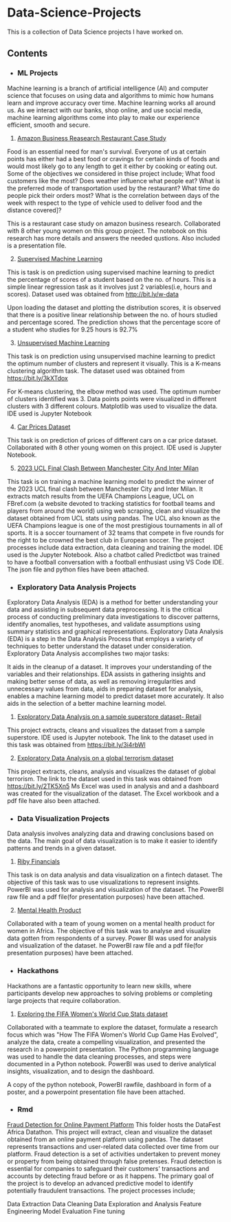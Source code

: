 # Data-Science-Projects
This is a collection of Data Science projects I have worked on.

## Contents

- ### ML Projects

Machine learning is a branch of artificial intelligence (AI) and computer science that focuses on using data and algorithms to mimic how humans learn and improve accuracy over time. Machine learning works all around us. As we interact with our banks, shop online, and use social media, machine learning algorithms come into play to make our experience efficient, smooth and secure. 
1. [Amazon Business Reasearch Restaurant Case Study](https://github.com/Temiwaji/Data-Science-Projects/blob/main/ML%20Projects/Amazon%20Business%20Research%20Analyst%20Dataset/Amazon%20Business%20Research%20Analyst%20Dataset.ipynb)

Food is an essential need for man's survival. Everyone of us at certain points has either had a best food or cravings for certain kinds of foods and would most likely go to any length to get it either by cooking or eating out. Some of the objectives we considered in thise project include; What food customers like the most? Does weather influence what people eat? What is the preferred mode of transportation used by the restaurant? What time do people pick their orders most? What is the correlation between days of the week with respect to the type of vehicle used to deliver food and the distance covered]?

This is a restaurant case study on amazon business research. Collaborated with 8 other young women on this group project. The notebook on this research has more details and answers the needed qustions. Also included is a presentation file.

2. [Supervised Machine Learning](https://github.com/Temiwaji/Data-Science-Projects/blob/main/ML%20Projects/TSF%20Task%201.ipynb)

This is task is on prediction using supervised machine learning to predict the percentage of scores of a student based on the no. of hours. This is a simple linear regression task as it involves just 2 variables(i.e, hours and scores). Dataset used was obtained from http://bit.ly/w-data

Upon loading the dataset and plotting the distribution scores, it is observed that there is a positive linear relationship between the no. of hours studied and percentage scored. The prediction shows that the percentage score of a student who studies for 9.25 hours is 92.7%

3. [Unsupervised Machine Learning](https://github.com/Temiwaji/Data-Science-Projects/blob/main/ML%20Projects/TSF%20Task%202-%20Unsupervised%20Machine%20Learning.ipynb)

This task is on prediction using unsupervised machine learning to predict the optimum number of clusters and represent it visually. This is a K-means clustering algorithm task. The dataset used was obtained from https://bit.ly/3kXTdox

For K-means clustering, the elbow method was used. The optimum number of clusters identified was 3. Data points points were visualized in different clusters with 3 different colours. Matplotlib was used to visualize the data. IDE used is Jupyter Notebook

4. [Car Prices Dataset](https://github.com/Temiwaji/Data-Science-Projects/blob/main/ML%20Projects/Car%20Prices%20Dataset.ipynb)

This task is on prediction of prices of different cars on a car price dataset. Collaborated with 8 other young women on this project. IDE used is Jupyter Notebook.

5. [2023 UCL Final Clash Between Manchester City And Inter Milan](https://github.com/Temiwaji/Data-Science-Projects/tree/main/ML%20Projects/UCL%20Finals'23)

This task is on training a machine learning model to predict the winner of the 2023 UCL final clash between Manchester City and Inter Milan. It extracts match results from the UEFA Champions League, UCL on FBref.com (a website devoted to tracking statistics for football teams and players from around the world) using web scraping, clean and visualize the dataset obtained from UCL stats using pandas. The UCL also known as the UEFA Champions league is one of the most prestigious tournaments in all of sports. It is a soccer tournament of 32 teams that compete in five rounds for the right to be crowned the best club in European soccer. The project processes include data extraction, data cleaning and training the model. IDE used is the Jupyter Notebook.
Also a chatbot called Predictbot was trained to have a football conversation with a football enthusiast using VS Code IDE. The json file and python files have been attached. 

- ### Exploratory Data Analysis Projects

Exploratory Data Analysis (EDA) is a method for better understanding your data and assisting in subsequent data preprocessing. It is the critical process of conducting preliminary data investigations to discover patterns, identify anomalies, test hypotheses, and validate assumptions using summary statistics and graphical representations. Exploratory Data Analysis (EDA) is a step in the Data Analysis Process that employs a variety of techniques to better understand the dataset under consideration. Exploratory Data Analysis accomplishes two major tasks:

It aids in the cleanup of a dataset. It improves your understanding of the variables and their relationships. EDA assists in gathering insights and making better sense of data, as well as removing irregularities and unnecessary values from data, aids in preparing dataset for analysis, enables a machine learning model to predict dataset more accurately. It also aids in the selection of a better machine learning model.
1. [Exploratory Data Analysis on a sample superstore dataset- Retail](https://github.com/Temiwaji/Data-Science-Projects/blob/main/EDA%20Projects/TSF-%20Task%203.ipynb)

 This project extracts, cleans and visualizes the dataset from a sample superstore. IDE used is Jupyter notebook. The link to the dataset used in this task was obtained from https://bit.ly/3i4rbWl

2. [Exploratory Data Analysis on a global terrorism dataset](https://github.com/Temiwaji/Data-Science-Projects/blob/main/EDA%20Projects/TSF%20-%20Task%204/TSF-%20Task%204.pdf)

This project extracts, cleans, analysis and visualizes the dataset of global terrorism. The link to the dataset used in this task was obtained from https://bit.ly/2TK5Xn5 Ms Excel was used in analysis and and a dashboard was created for the visualization of the dataset. The Excel workbook and a pdf file have also been attached.

- ### Data Visualization Projects

Data analysis involves analyzing data and drawing conclusions based on the data. The main goal of data visualization is to make it easier to identify patterns and trends in a given dataset.
1. [Riby Financials](https://github.com/Temiwaji/Data-Science-Projects/blob/main/Data%20Visualization%20Projects/Riby%20Financials%20Dataset/Riby%20Assignment_Nwajiunor%20Edgar_Group%205.pdf)

This task is on data analysis and data visualization on a fintech dataset. The objective of this task was to use visualizations to represent insights. PowerBI was used for analysis and visualization of the dataset. The PowerBI raw file and a pdf file(for presentation purposes) have been attached.

2. [Mental Health Product](https://github.com/Temiwaji/Data-Science-Projects/blob/main/Data%20Visualization%20Projects/Mental%20Health%20Product/Mental%20health%20product%20survey_%20Updated_1.pdf)

Collaborated with a team of young women on a mental health product for women in Africa. The objective of this task was to analyse and visualize data gotten from respondents of a survey. Power BI was used for analysis and visualization of the dataset. he PowerBI raw file and a pdf file(for presentation purposes) have been attached.

- ### Hackathons

Hackathons are a fantastic opportunity to learn new skills, where participants develop new approaches to solving problems or completing large projects that require collaboration. 
1. [Exploring the FIFA Women's World Cup Stats dataset](https://github.com/Temiwaji/Data-Science-Projects/tree/main/Hackathons/FIFA%20Women's%20World%20Cup%20Stats%20Dataset)

Collaborated with a teammate to explore the dataset, formulate a research focus which was "How The FIFA Women's World Cup Game Has Evolved", analyze the data, create a compelling visualization, and presented the research in a powerpoint presentation. The Python programming language was used to handle the data cleaning processes, and steps were documented in a Python notebook. PowerBI was used to derive analytical insights, visualization, and to design the dashboard.

A copy of the python notebook, PowerBI rawfile, dashboard in form of a poster, and a powerpoint presentation file have been attached.

- ### Rmd
[Fraud Detection for Online Payment Platform](https://github.com/Temiwaji/Data-Science-Projects/tree/main/Rmd)
This folder hosts the DataFest Africa Datathon. This project will extract, clean and visualize the dataset obtained from an online payment platform using pandas. The dataset represents transactions and user-related data collected over time from our platform. Fraud detection is a set of activities undertaken to prevent money or property from being obtained through false pretenses. Fraud detection is essential for companies to safeguard their customers' transactions and accounts by detecting fraud before or as it happens. The primary goal of the project is to develop an advanced predictive model to identify potentially fraudulent transactions. The project processes include;

Data Extraction
Data Cleaning
Data Exploration and Analysis
Feature Engineering
Model Evaluation
Fine tuning

